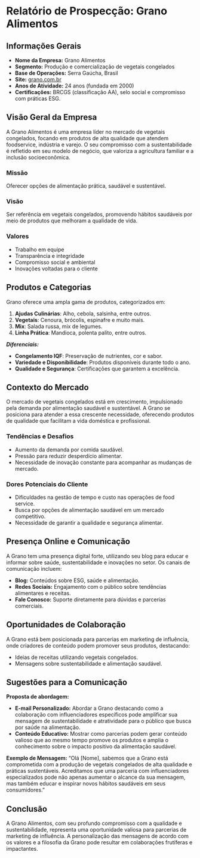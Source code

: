 # Relatório de Prospecção: Grano Alimentos

## Informações Gerais
- **Nome da Empresa:** Grano Alimentos
- **Segmento:** Produção e comercialização de vegetais congelados
- **Base de Operações:** Serra Gaúcha, Brasil
- **Site:** [grano.com.br](http://www.grano.com.br)
- **Anos de Atividade:** 24 anos (fundada em 2000)
- **Certificações:** BRCGS (classificação AA), selo social e compromisso com práticas ESG.

## Visão Geral da Empresa
A Grano Alimentos é uma empresa líder no mercado de vegetais congelados, focando em produtos de alta qualidade que atendem foodservice, indústria e varejo. O seu compromisso com a sustentabilidade é refletido em seu modelo de negócio, que valoriza a agricultura familiar e a inclusão socioeconômica.

### Missão
Oferecer opções de alimentação prática, saudável e sustentável.

### Visão
Ser referência em vegetais congelados, promovendo hábitos saudáveis por meio de produtos que melhoram a qualidade de vida.

### Valores
- Trabalho em equipe
- Transparência e integridade
- Compromisso social e ambiental
- Inovações voltadas para o cliente

## Produtos e Categorias
Grano oferece uma ampla gama de produtos, categorizados em:
1. **Ajudas Culinárias**: Alho, cebola, salsinha, entre outros.
2. **Vegetais**: Cenoura, brócolis, espinafre e muito mais.
3. **Mix**: Salada russa, mix de legumes.
4. **Linha Prática**: Mandioca, polenta palito, entre outros.

***Diferenciais:***
- **Congelamento IQF**: Preservação de nutrientes, cor e sabor.
- **Variedade e Disponibilidade**: Produtos disponíveis durante todo o ano.
- **Qualidade e Segurança**: Certificações que garantem a excelência.

## Contexto do Mercado
O mercado de vegetais congelados está em crescimento, impulsionado pela demanda por alimentação saudável e sustentável. A Grano se posiciona para atender a essa crescente necessidade, oferecendo produtos de qualidade que facilitam a vida doméstica e profissional.

### Tendências e Desafios
- Aumento da demanda por comida saudável.
- Pressão para reduzir desperdício alimentar.
- Necessidade de inovação constante para acompanhar as mudanças de mercado.

### Dores Potenciais do Cliente
- Dificuldades na gestão de tempo e custo nas operações de food service.
- Busca por opções de alimentação saudável em um mercado competitivo.
- Necessidade de garantir a qualidade e segurança alimentar.

## Presença Online e Comunicação
A Grano tem uma presença digital forte, utilizando seu blog para educar e informar sobre saúde, sustentabilidade e inovações no setor. Os canais de comunicação incluem:
- **Blog:** Conteúdos sobre ESG, saúde e alimentação.
- **Redes Sociais:** Engajamento com o público sobre tendências alimentares e receitas.
- **Fale Conosco:** Suporte diretamente para dúvidas e parcerias comerciais.

## Oportunidades de Colaboração
A Grano está bem posicionada para parcerias em marketing de influência, onde criadores de conteúdo podem promover seus produtos, destacando:
- Ideias de receitas utilizando vegetais congelados.
- Mensagens sobre sustentabilidade e alimentação saudável.

## Sugestões para a Comunicação
**Proposta de abordagem:**
- **E-mail Personalizado:** Abordar a Grano destacando como a colaboração com influenciadores específicos pode amplificar sua mensagem de sustentabilidade e atratividade para o público que busca por saúde na alimentação.
- **Conteúdo Educativo:** Mostrar como parcerias podem gerar conteúdo valioso que ao mesmo tempo promove os produtos e amplia o conhecimento sobre o impacto positivo da alimentação saudável.

**Exemplo de Mensagem:**
“Olá [Nome], sabemos que a Grano está comprometida com a produção de vegetais congelados de alta qualidade e práticas sustentáveis. Acreditamos que uma parceria com influenciadores especializados pode não apenas aumentar o alcance da sua mensagem, mas também educar e inspirar novos hábitos saudáveis em seus consumidores.”

## Conclusão
A Grano Alimentos, com seu profundo compromisso com a qualidade e sustentabilidade, representa uma oportunidade valiosa para parcerias de marketing de influência. A personalização das mensagens de acordo com os valores e a filosofia da Grano pode resultar em colaborações frutíferas e impactantes.